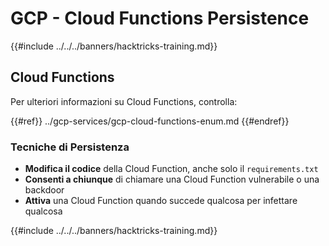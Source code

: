 # GCP - Cloud Functions Persistence

{{#include ../../../banners/hacktricks-training.md}}

## Cloud Functions

Per ulteriori informazioni su Cloud Functions, controlla:

{{#ref}}
../gcp-services/gcp-cloud-functions-enum.md
{{#endref}}

### Tecniche di Persistenza

- **Modifica il codice** della Cloud Function, anche solo il `requirements.txt`
- **Consenti a chiunque** di chiamare una Cloud Function vulnerabile o una backdoor
- **Attiva** una Cloud Function quando succede qualcosa per infettare qualcosa

{{#include ../../../banners/hacktricks-training.md}}
